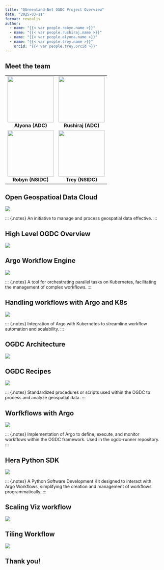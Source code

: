 ```yaml
---
title: "QGreenland-Net OGDC Project Overview"
date: "2025-03-11"
format: revealjs
author:
  - name: "{{< var people.robyn.name >}}"
  - name: "{{< var people.rushiraj.name >}}"
  - name: "{{< var people.alyona.name >}}"
  - name: "{{< var people.trey.name >}}"
    orcid: "{{< var people.trey.orcid >}}"
---
```



## Meet the team

<table>
  <tr>
    <td align="center">
      <img src="../_images/alyona.png" width="150"><br>
      <b>Alyona (ADC)</b>
    </td>
    <td align="center">
      <img src="../_images/rushiraj.png" width="150"><br>
      <b>Rushiraj (ADC)</b>
    </td>
  </tr>
  <tr>
    <td align="center">
      <img src="../_images/robyn.jpeg" width="150"><br>
      <b>Robyn (NSIDC)</b>
    </td>
    <td align="center">
      <img src="../_images/TreyStafford.jpeg" width="150"><br>
      <b>Trey (NSIDC)</b>
    </td>
  </tr>
</table>

## Open Geospatioal Data Cloud

![](../_images/ogdc-chart1.png)

::: {.notes}
An initiative to manage and process geospatial data effective.
:::

## High Level OGDC Overview

![](../_images/ogdc-2.png)


## Argo Workflow Engine

![](../_images/ogdc-3.png)

::: {.notes}
A tool for orchestrating parallel tasks on Kubernetes, facilitating the management of complex workflows.
:::

## Handling workflows with Argo and K8s

![](../_images/ogdc-4.png)

::: {.notes}
Integration of Argo with Kubernetes to streamline workflow automation and scalability.
:::

## OGDC Architecture

![](../_images/ogdc-5.png)

## OGDC Recipes

![](../_images/ogdc-6.png)

::: {.notes}
Standardized procedures or scripts used within the OGDC to process and analyze geospatial data.
:::

## Worfkflows with Argo

![](../_images/ogdc-7.png)

::: {.notes}
Implementation of Argo to define, execute, and monitor workflows within the OGDC framework. Used in the ogdc-runner repository.
:::

## Hera Python SDK

![](../_images/ogdc-8.png)

::: {.notes}
A Python Software Development Kit designed to interact with Argo Workflows, simplifying the creation and management of workflows programmatically.
:::

## Scaling Viz workflow

![](../_images/ogdc-9.png)

## Tiling Workflow

![](../_images/ogdc-10.png)

## Thank you!
